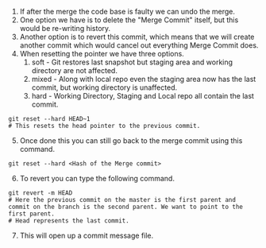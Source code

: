 1. If after the merge the code base is faulty we can undo the merge.
2. One option we have is to delete the "Merge Commit" itself, but this would be re-writing history.
3. Another option is to revert this commit, which means that we will create another commit which would cancel out everything Merge Commit does.
4. When resetting the pointer we have three options.
	1. soft - Git restores last snapshot but staging area and working directory are not affected.
	2. mixed - Along with local repo even the staging area now has the last commit, but working directory is unaffected.
	3. hard - Working Directory, Staging and Local repo all contain the last commit.
``` shell
git reset --hard HEAD~1
# This resets the head pointer to the previous commit.
```
5. Once done this you can still go back to the merge commit using this command.
``` shell
git reset --hard <Hash of the Merge commit>
```
6. To revert you can type the following command.
``` shell
git revert -m HEAD
# Here the previous commit on the master is the first parent and commit on the branch is the second parent. We want to point to the first parent.
# Head represents the last commit.
```
7. This will open up a commit message file.